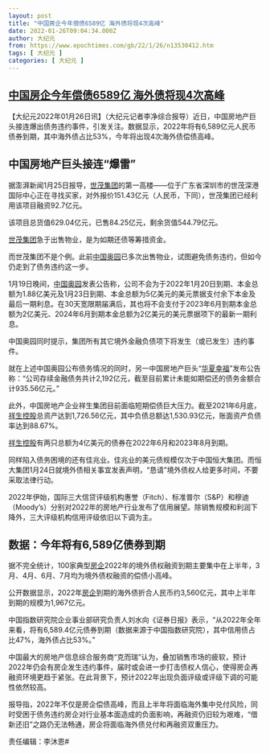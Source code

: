 ```yaml
---
layout: post
title: "中国房企今年偿债6589亿 海外债将现4次高峰"
date: 2022-01-26T09:04:34.000Z
author: 大纪元
from: https://www.epochtimes.com/gb/22/1/26/n13530412.htm
tags: [ 大纪元 ]
categories: [ 大纪元 ]
---
```

<!--1643187874000-->
[中国房企今年偿债6589亿 海外债将现4次高峰](https://www.epochtimes.com/gb/22/1/26/n13530412.htm)
------

<div>
<p>【大纪元2022年01月26日讯】（大纪元记者李净综合报导）近日，中国房地产巨头接连爆出债务违约事件，引发关注。数据显示，2022年将有6,589亿元人民币债券到期，其中海外债占比53%，今年将出现4次海外债偿债高峰。</p><h2>中国房地产巨头接连“爆雷”</h2><p>据澎湃新闻1月25日报导，<a href="https://www.epochtimes.com/gb/tag/%E4%B8%96%E8%8C%82%E9%9B%86%E5%9B%A2.html">世茂集团</a>的第一高楼——位于广东省深圳市的世茂深港国际中心正在寻找买家，对外报价151.43亿元（人民币，下同），世茂集团已经利用该项目融资92.7亿元。</p><p>该项目总货值629.04亿元，已售84.25亿元，剩余货值544.79亿元。</p><p><a href="https://www.epochtimes.com/gb/tag/%E4%B8%96%E8%8C%82%E9%9B%86%E5%9B%A2.html">世茂集团</a>急于出售物业，是为如期还债等筹措资金。</p><p>而世茂集团不是个例。此前<a href="https://www.epochtimes.com/gb/tag/%E4%B8%AD%E5%9B%BD%E5%A5%A5%E5%9B%AD.html">中国奥园</a>已多次出售物业，试图避免债务违约，但如今仍走到了债务违约这一步。</p><p>1月19日晚间，<a href="https://www.epochtimes.com/gb/tag/%E4%B8%AD%E5%9B%BD%E5%A5%A5%E5%9B%AD.html">中国奥园</a>发表公告称，公司不会为于2022年1月20日到期、本金总额为1.88亿美元及1月23日到期、本金总额为5亿美元的美元票据支付余下本金及最后一期利息。在30天宽限期届满后，其也将不会支付于2023年6月到期本金总额为2亿美元、2024年6月到期本金总额为2亿美元的美元票据项下的最新一期利息。</p><p>中国奥园同时提示，集团所有其它境外金融负债项下将发生（或已发生）违约事件。</p><p>就在上述中国奥园公布债务情况的同时，另一中国房地产巨头“<a href="https://www.epochtimes.com/gb/tag/%E5%8D%8E%E5%A4%8F%E5%B9%B8%E7%A6%8F.html">华夏幸福</a>”发布公告称：“公司存续金融债务共计2,192亿元，截至目前累计未能如期偿还的债务金额合计935.56亿元。”</p><p>此外，中国房地产企业祥生集团目前面临短期偿债巨大压力。截至2021年6月底，<a href="https://www.epochtimes.com/gb/tag/%E7%A5%A5%E7%94%9F%E6%8E%A7%E8%82%A1.html">祥生控股</a>总资产达到1,726.56亿元，其中负债总额达1,530.93亿元，账面资产负债率达到88.67%。</p><p><a href="https://www.epochtimes.com/gb/tag/%E7%A5%A5%E7%94%9F%E6%8E%A7%E8%82%A1.html">祥生控股</a>有两只总额为4亿美元的债券在2022年6月和2023年8月到期。</p><p>同样陷入债务困境的还有佳兆业。佳兆业的美元债规模仅次于中国恒大集团。而恒大集团1月24日就境外债相关事宜发表声明，“恳请”境外债权人给更多时间，不要采取法律行动。</p><p>2022年伊始，国际三大信贷评级机构惠誉（Fitch）、标准普尔（S&amp;P）和穆迪（Moody’s）分别对2022年的房地产行业发布了信用展望。除销售规模和利润下降外，三大评级机构信用评级依旧以下调为主。</p><h2>数据：今年将有6,589亿债券到期</h2><p>据不完全统计，100家典型<a href="https://www.epochtimes.com/gb/tag/%E6%88%BF%E4%BC%81.html">房企</a>2022年的境外债权融资到期主要集中在上半年，3月、4月、6月、7月均为境外债权融资的偿债小高峰。</p><p>公开数据显示，2022年<a href="https://www.epochtimes.com/gb/tag/%E6%88%BF%E4%BC%81.html">房企</a>到期的海外债折合人民币约3,560亿元，其中上半年到期的规模为1,967亿元。</p><p>中国指数研究院企业事业部研究负责人刘水向《证券日报》表示，“从2022年全年来看，将有6,589.4亿元债券到期（数据来源于中国指数研究院），其中信用债占比47%，海外债占比53%。”</p><p>中国最大的房地产信息综合服务商“克而瑞”认为，叠加销售市场的疲软，预计2022年仍会有房企发生违约事件，届时或会进一步打击债权人信心，使得房企再融资环境更趋于紧张。在此背景下，预计2022年出现负面评级或评级下调的可能性依然较高。</p><p>报导指，2022年不仅是房企偿债高峰，而且上半年将面临海外集中兑付风险，同时受困于债务违约房企对行业基本面造成的负面影响，再融资仍旧较为艰难，“借新还旧”之路仍无法畅通，房企将面临海外债兑付和再融资双重压力。</p><p>责任编辑：李沐恩#</p>
</div>
